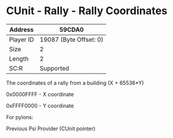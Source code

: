 #  CUnit - Rally - Rally Coordinates
Address   | 59CDA0
----------|-------------
Player ID | 19087 (Byte Offset: 0)
Size 	  | 2
Length 	  | 2
SC:R      | Supported

The coordinates of a rally from a building (X + 65536*Y)

0x0000FFFF - X coordinate
0xFFFF0000 - Y coordinate

For pylons:
Previous Psi Provider (CUnit pointer)
